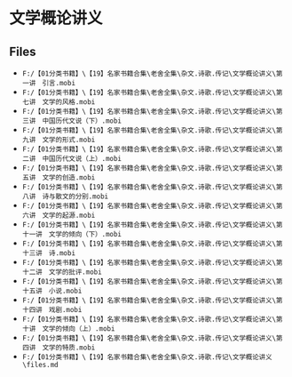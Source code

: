 # 文学概论讲义

## Files

- `F:/【01分类书籍】\【19】名家书籍合集\老舍全集\杂文.诗歌.传记\文学概论讲义\第一讲　引言.mobi`
- `F:/【01分类书籍】\【19】名家书籍合集\老舍全集\杂文.诗歌.传记\文学概论讲义\第七讲　文学的风格.mobi`
- `F:/【01分类书籍】\【19】名家书籍合集\老舍全集\杂文.诗歌.传记\文学概论讲义\第三讲　中国历代文说（下）.mobi`
- `F:/【01分类书籍】\【19】名家书籍合集\老舍全集\杂文.诗歌.传记\文学概论讲义\第九讲　文学的形式.mobi`
- `F:/【01分类书籍】\【19】名家书籍合集\老舍全集\杂文.诗歌.传记\文学概论讲义\第二讲　中国历代文说（上）.mobi`
- `F:/【01分类书籍】\【19】名家书籍合集\老舍全集\杂文.诗歌.传记\文学概论讲义\第五讲　文学的创造.mobi`
- `F:/【01分类书籍】\【19】名家书籍合集\老舍全集\杂文.诗歌.传记\文学概论讲义\第八讲　诗与散文的分别.mobi`
- `F:/【01分类书籍】\【19】名家书籍合集\老舍全集\杂文.诗歌.传记\文学概论讲义\第六讲　文学的起源.mobi`
- `F:/【01分类书籍】\【19】名家书籍合集\老舍全集\杂文.诗歌.传记\文学概论讲义\第十一讲　文学的倾向（下）.mobi`
- `F:/【01分类书籍】\【19】名家书籍合集\老舍全集\杂文.诗歌.传记\文学概论讲义\第十三讲　诗.mobi`
- `F:/【01分类书籍】\【19】名家书籍合集\老舍全集\杂文.诗歌.传记\文学概论讲义\第十二讲　文学的批评.mobi`
- `F:/【01分类书籍】\【19】名家书籍合集\老舍全集\杂文.诗歌.传记\文学概论讲义\第十五讲　小说.mobi`
- `F:/【01分类书籍】\【19】名家书籍合集\老舍全集\杂文.诗歌.传记\文学概论讲义\第十四讲　戏剧.mobi`
- `F:/【01分类书籍】\【19】名家书籍合集\老舍全集\杂文.诗歌.传记\文学概论讲义\第十讲　文学的倾向（上）.mobi`
- `F:/【01分类书籍】\【19】名家书籍合集\老舍全集\杂文.诗歌.传记\文学概论讲义\第四讲　文学的特质.mobi`
- `F:/【01分类书籍】\【19】名家书籍合集\老舍全集\杂文.诗歌.传记\文学概论讲义\files.md`

